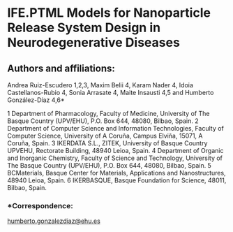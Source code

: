 # IFE.PTML Models for Nanoparticle Release System Design in Neurodegenerative Diseases

## Authors and affiliations:
Andrea Ruiz-Escudero 1,2,3, Maxim Belii 4, Karam Nader 4, Idoia Castellanos-Rubio 4, Sonia Arrasate 4, Maite Insausti 4,5 and Humberto González-Díaz 4,6*

1 Department of Pharmacology, Faculty of Medicine, University of The Basque Country (UPV/EHU), P.O. Box 644, 48080, Bilbao, Spain. 
2 Department of Computer Science and Information Technologies, Faculty of Computer Science, University of A Coruña, Campus Elviña, 15071, A Coruña, Spain. 
3 IKERDATA S.L., ZITEK, University of Basque Country UPVEHU, Rectorate Building, 48940 Leioa, Spain. 
4 Department of Organic and Inorganic Chemistry, Faculty of Science and Technology, University of The Basque Country (UPV/EHU), P.O. Box 644, 48080, Bilbao, Spain. 
5 BCMaterials, Basque Center for Materials, Applications and Nanostructures, 48940 Leioa, Spain. 
6 IKERBASQUE, Basque Foundation for Science, 48011, Bilbao, Spain. 

### *Correspondence:
humberto.gonzalezdiaz@ehu.es
